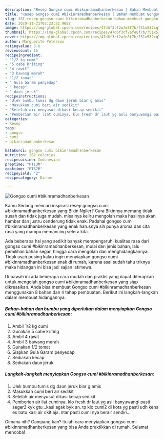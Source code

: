 ```yaml
---
description: "Resep Gongso cumi #bikinramadhanberkesan | Bahan Membuat Gongso cumi #bikinramadhanberkesan Yang Bisa Manjain Lidah"
title: "Resep Gongso cumi #bikinramadhanberkesan | Bahan Membuat Gongso cumi #bikinramadhanberkesan Yang Bisa Manjain Lidah"
slug: 381-resep-gongso-cumi-bikinramadhanberkesan-bahan-membuat-gongso-cumi-bikinramadhanberkesan-yang-bisa-manjain-lidah
date: 2020-11-21T02:23:52.965Z
image: https://img-global.cpcdn.com/recipes/47d6f3cf2afe8f7b/751x532cq70/gongso-cumi-bikinramadhanberkesan-foto-resep-utama.jpg
thumbnail: https://img-global.cpcdn.com/recipes/47d6f3cf2afe8f7b/751x532cq70/gongso-cumi-bikinramadhanberkesan-foto-resep-utama.jpg
cover: https://img-global.cpcdn.com/recipes/47d6f3cf2afe8f7b/751x532cq70/gongso-cumi-bikinramadhanberkesan-foto-resep-utama.jpg
author: Marguerite Peterson
ratingvalue: 3.6
reviewcount: 15
recipeingredient:
- "1/2 kg cumi"
- "5 cabe kriting"
- "4 rawit"
- "3 bawang merah"
- "1/2 tomat"
- " Gula Garam penyedap"
- " kecap"
- " daun jeruk"
recipeinstructions:
- "Ulek bumbu tumis dg daun jeruk biar g amis"
- "Masukkan cumi beri air sedikit"
- "Setelah air menyusut dikasi kecap sedikit"
- "Pemberian air liat cuminya. klo fresh dr laut yg asli banyuwangi pasti seger2 kyk gtu...kasi agak byk an. tp klo cumi2 di kota yg pasti udh kena es batu kasi air dkit aja. ntar pasti cumi nya berair sendiri..."
categories:
- Resep
tags:
- gongso
- cumi
- bikinramadhanberkesan

katakunci: gongso cumi bikinramadhanberkesan 
nutrition: 262 calories
recipecuisine: Indonesian
preptime: "PT13M"
cooktime: "PT57M"
recipeyield: "2"
recipecategory: Dinner

---
```



![Gongso cumi #bikinramadhanberkesan](https://img-global.cpcdn.com/recipes/47d6f3cf2afe8f7b/751x532cq70/gongso-cumi-bikinramadhanberkesan-foto-resep-utama.jpg)

Kamu Sedang mencari inspirasi resep gongso cumi #bikinramadhanberkesan yang Bikin Ngiler? Cara Bikinnya memang tidak susah dan tidak juga mudah. misalnya keliru mengolah maka hasilnya akan hambar dan justru cenderung tidak enak. Padahal gongso cumi #bikinramadhanberkesan yang enak harusnya sih punya aroma dan cita rasa yang mampu memancing selera kita.

Ada beberapa hal yang sedikit banyak mempengaruhi kualitas rasa dari gongso cumi #bikinramadhanberkesan, mulai dari jenis bahan, lalu pemilihan bahan segar, hingga cara mengolah dan menghidangkannya. Tidak usah pusing kalau ingin menyiapkan gongso cumi #bikinramadhanberkesan enak di rumah, karena asal sudah tahu triknya maka hidangan ini bisa jadi sajian istimewa.




Di bawah ini ada beberapa cara mudah dan praktis yang dapat diterapkan untuk mengolah gongso cumi #bikinramadhanberkesan yang siap dikreasikan. Anda bisa membuat Gongso cumi #bikinramadhanberkesan menggunakan 8 bahan dan 4 tahap pembuatan. Berikut ini langkah-langkah dalam membuat hidangannya.

<!--inarticleads1-->

##### Bahan-bahan dan bumbu yang diperlukan dalam menyiapkan Gongso cumi #bikinramadhanberkesan:

1. Ambil 1/2 kg cumi
1. Gunakan 5 cabe kriting
1. Ambil 4 rawit
1. Ambil 3 bawang merah
1. Gunakan 1/2 tomat
1. Siapkan  Gula Garam penyedap
1. Sediakan  kecap
1. Sediakan  daun jeruk




<!--inarticleads2-->

##### Langkah-langkah menyiapkan Gongso cumi #bikinramadhanberkesan:

1. Ulek bumbu tumis dg daun jeruk biar g amis
1. Masukkan cumi beri air sedikit
1. Setelah air menyusut dikasi kecap sedikit
1. Pemberian air liat cuminya. klo fresh dr laut yg asli banyuwangi pasti seger2 kyk gtu...kasi agak byk an. tp klo cumi2 di kota yg pasti udh kena es batu kasi air dkit aja. ntar pasti cumi nya berair sendiri...




Gimana nih? Gampang kan? Itulah cara menyiapkan gongso cumi #bikinramadhanberkesan yang bisa Anda praktikkan di rumah. Selamat mencoba!
